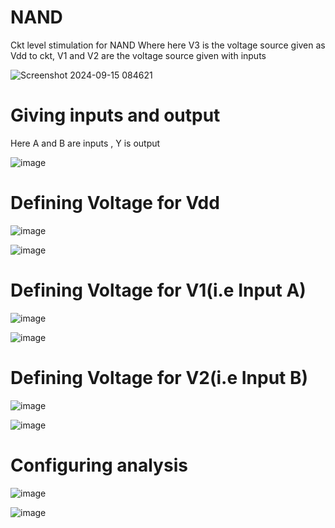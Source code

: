 # NAND

Ckt level stimulation for NAND
Where here V3 is the voltage source given as Vdd to ckt,
V1 and V2 are the voltage source given with inputs

![Screenshot 2024-09-15 084621](https://github.com/user-attachments/assets/fe0e25cb-b203-4dc4-9847-a689c7d44e16)

# Giving inputs and output
Here A and B are inputs , Y is output

![image](https://github.com/user-attachments/assets/5b8ccc81-3fef-4c2c-a143-cb7cb5772760)

# Defining Voltage for Vdd

![image](https://github.com/user-attachments/assets/74f6c916-6483-4796-9469-a5ed85530bc9)

![image](https://github.com/user-attachments/assets/f6014be0-d283-404d-913e-ffdebe2b7962)

# Defining Voltage for V1(i.e Input A)

![image](https://github.com/user-attachments/assets/5d913c70-99d6-4140-a1ad-4b92b66ed569)

![image](https://github.com/user-attachments/assets/838c4a35-81b5-411a-9604-eb77c11ad9c5)

# Defining Voltage for V2(i.e Input B)

![image](https://github.com/user-attachments/assets/b24c1e8b-214f-46d0-a212-d39898dbaeee)

![image](https://github.com/user-attachments/assets/56c4d9b3-07b9-4e59-a3f5-f9d905035f93)

# Configuring analysis

![image](https://github.com/user-attachments/assets/920b0250-7b7c-455b-b12b-6ed8bbca4fd3)

![image](https://github.com/user-attachments/assets/91cbd298-1c10-43dc-a948-54695b3fa805)
